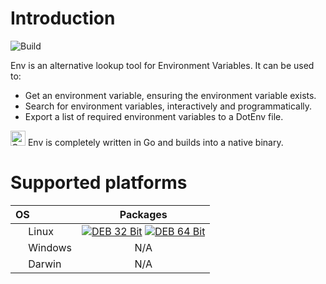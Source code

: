 # Introduction

![Build](https://github.com/johmanx10/env/workflows/Build/badge.svg)

Env is an alternative lookup tool for Environment Variables.
It can be used to:

- Get an environment variable, ensuring the environment variable exists.
- Search for environment variables, interactively and programmatically.
- Export a list of required environment variables to a DotEnv file.

<img src=https://simpleicons.org/icons/go.svg width=24 alt="Go"> Env is completely written in Go and builds into a native binary.

# Supported platforms

| OS | Packages |
|:---|:--------:|
| <img src=https://simpleicons.org/icons/linux.svg width=16> Linux | [![DEB 32 Bit](https://img.shields.io/badge/DEB-32%20Bit-red?logo=debian)](releases/latest/download/env_386.deb) [![DEB 64 Bit](https://img.shields.io/badge/DEB-64%20Bit-red?logo=debian)](releases/latest/download/env_amd64.deb) |
| <img src=https://simpleicons.org/icons/windows.svg width=16> Windows | N/A |
| <img src=https://simpleicons.org/icons/apple.svg width=16> Darwin | N/A |
